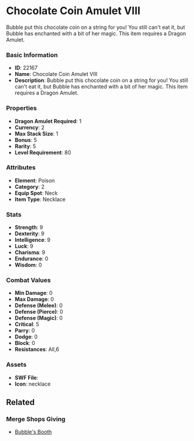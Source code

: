 # Chocolate Coin Amulet VIII

Bubble put this chocolate coin on a string for you! You still can't eat it, but Bubble has enchanted with a bit of her magic. This item requires a Dragon Amulet.

### Basic Information

- **ID**: 22167
- **Name**: Chocolate Coin Amulet VIII
- **Description**: Bubble put this chocolate coin on a string for you! You still can&#039;t eat it, but Bubble has enchanted with a bit of her magic. This item requires a Dragon Amulet.

### Properties

- **Dragon Amulet Required**: 1
- **Currency**: 2
- **Max Stack Size**: 1
- **Bonus**: 5
- **Rarity**: 5
- **Level Requirement**: 80

### Attributes

- **Element**: Poison
- **Category**: 2
- **Equip Spot**: Neck
- **Item Type**: Necklace

### Stats

- **Strength**: 9
- **Dexterity**: 9
- **Intelligence**: 9
- **Luck**: 9
- **Charisma**: 9
- **Endurance**: 0
- **Wisdom**: 0

### Combat Values

- **Min Damage**: 0
- **Max Damage**: 0
- **Defense (Melee)**: 0
- **Defense (Pierce)**: 0
- **Defense (Magic)**: 0
- **Critical**: 5
- **Parry**: 0
- **Dodge**: 0
- **Block**: 0
- **Resistances**: All,6

### Assets

- **SWF File**: 
- **Icon**: necklace

## Related

### Merge Shops Giving

- [Bubble's Booth](../merge-shops/431-bubble-s-booth.md)

